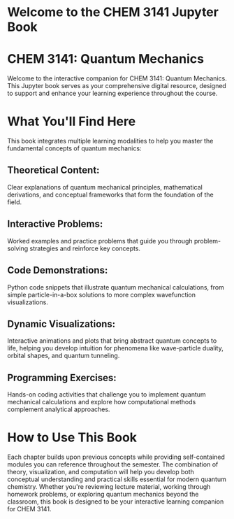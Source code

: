 # Welcome to the CHEM 3141 Jupyter Book

# CHEM 3141: Quantum Mechanics
Welcome to the interactive companion for CHEM 3141: Quantum Mechanics. This Jupyter book serves as your comprehensive digital resource, designed to support and enhance your learning experience throughout the course.

# What You'll Find Here
This book integrates multiple learning modalities to help you master the fundamental concepts of quantum mechanics:

## Theoretical Content: 
Clear explanations of quantum mechanical principles, mathematical derivations, and conceptual frameworks that form the foundation of the field.

## Interactive Problems: 
Worked examples and practice problems that guide you through problem-solving strategies and reinforce key concepts.

## Code Demonstrations: 
Python code snippets that illustrate quantum mechanical calculations, from simple particle-in-a-box solutions to more complex wavefunction visualizations.

## Dynamic Visualizations: 
Interactive animations and plots that bring abstract quantum concepts to life, helping you develop intuition for phenomena like wave-particle duality, orbital shapes, and quantum tunneling.

## Programming Exercises: 
Hands-on coding activities that challenge you to implement quantum mechanical calculations and explore how computational methods complement analytical approaches.

# How to Use This Book
Each chapter builds upon previous concepts while providing self-contained modules you can reference throughout the semester. The combination of theory, visualization, and computation will help you develop both conceptual understanding and practical skills essential for modern quantum chemistry.
Whether you're reviewing lecture material, working through homework problems, or exploring quantum mechanics beyond the classroom, this book is designed to be your interactive learning companion for CHEM 3141.

